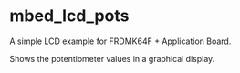 # mbed_lcd_pots
A simple LCD example for FRDMK64F + Application Board.

Shows the potentiometer values in a graphical display.

